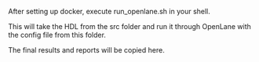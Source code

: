 After setting up docker, execute run_openlane.sh in your shell.

This will take the HDL from the src folder and run it through OpenLane with the config file from this folder.

The final results and reports will be copied here.
